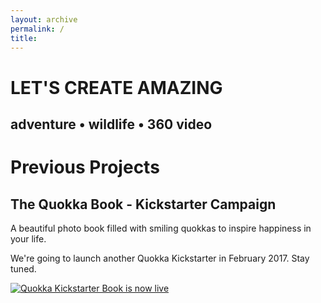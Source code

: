 ```yaml
---
layout: archive
permalink: /
title:
---
```



<div class="page-lead" style="background-image:url(https://c2.staticflickr.com/2/1634/24322540240_b6e6209bdd_b.jpg)">
      <div class="wrap page-lead-content">
        <h1>LET'S CREATE AMAZING</h1>
        <h2>adventure • wildlife • 360 video</h2>
				<!-- <a href="" class="button-surrounds">Let's Collaborate</a>-->

</div><!-- /.page-lead-content -->
</div>



<h1>Previous Projects</h1>


<h2>The Quokka Book - Kickstarter Campaign</h2>
<p>A beautiful photo book filled with smiling quokkas to inspire happiness in your life.</p>
<p>We're going to launch another Quokka Kickstarter in February 2017. Stay tuned.</p>
<a href="https://bit.ly/quokkabook" target="_blank">
<img src="https://c1.staticflickr.com/9/8630/28353832155_b7d922c5bd_o.jpg" alt="Quokka Kickstarter Book is now live">
</a>

